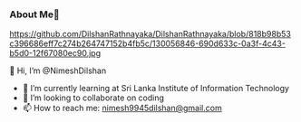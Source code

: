 ### About Me👋

https://github.com/DilshanRathnayaka/DilshanRathnayaka/blob/818b98b53c396686eff7c274b264747152b4fb5c/130056846-690d633c-0a3f-4c43-b5d0-12f67080ec90.jpg

  👋 Hi, I’m @NimeshDilshan
- 🌱 I’m currently learning at Sri Lanka Institute of Information Technology
- 👯 I’m looking to collaborate on coding
- 📫 How to reach me: nimesh9945dilshan@gmail.com


